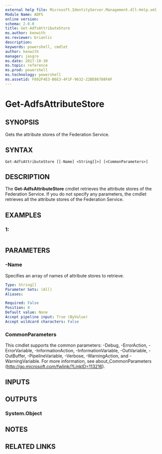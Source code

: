 ```yaml
---
external help file: Microsoft.IdentityServer.Management.dll-Help.xml
Module Name: ADFS
online version: 
schema: 2.0.0
title: Get-AdfsAttributeStore
ms.author: kenwith
ms.reviewer: brianlic
description: 
keywords: powershell, cmdlet
author: kenwith
manager: jasgro
ms.date: 2017-10-30
ms.topic: reference
ms.prod: powershell
ms.technology: powershell
ms.assetid: F892F4E3-B6E3-4F1F-9632-22BE86788FAF
---
```


# Get-AdfsAttributeStore

## SYNOPSIS
Gets the attribute stores of the Federation Service.

## SYNTAX

```
Get-AdfsAttributeStore [[-Name] <String[]>] [<CommonParameters>]
```

## DESCRIPTION
The **Get-AdfsAttributeStore** cmdlet retrieves the attribute stores of the Federation Service.
If you do not specify any parameters, the cmdlet retrieves all the attribute stores of the Federation Service.

## EXAMPLES

### 1:
```

```

## PARAMETERS

### -Name
Specifies an array of names of attribute stores to retrieve.

```yaml
Type: String[]
Parameter Sets: (All)
Aliases: 

Required: False
Position: 0
Default value: None
Accept pipeline input: True (ByValue)
Accept wildcard characters: False
```

### CommonParameters
This cmdlet supports the common parameters: -Debug, -ErrorAction, -ErrorVariable, -InformationAction, -InformationVariable, -OutVariable, -OutBuffer, -PipelineVariable, -Verbose, -WarningAction, and -WarningVariable. For more information, see about_CommonParameters (http://go.microsoft.com/fwlink/?LinkID=113216).

## INPUTS

## OUTPUTS

### System.Object

## NOTES

## RELATED LINKS

